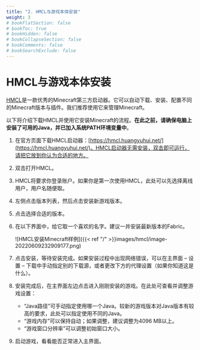```yaml
---
title: "2. HMCL与游戏本体安装"
weight: 3
# bookFlatSection: false
# bookToc: true
# bookHidden: false
# bookCollapseSection: false
# bookComments: false
# bookSearchExclude: false
---
```


# HMCL与游戏本体安装

[HMCL](https://hmcl.huangyuhui.net/)是一款优秀的Minecraft第三方启动器。它可以自动下载、安装、配置不同的Minecraft版本与插件。我们推荐使用它来管理Minecraft。

以下将介绍下载HMCL并使用它安装Minecraft的流程。**在此之前，请确保电脑上安装了可用的Java，并已加入系统PATH环境变量中**。

1. 在官方页面下载HMCL启动器：[https://hmcl.huangyuhui.net/](https://hmcl.huangyuhui.net/)。HMCL启动器无需安装，双击即可运行，请把它放到你认为合适的地方。

2. 双击打开HMCL。

3. HMCL将要求你登录账户。如果你是第一次使用HMCL，此处可以先选择离线用户，用户名随便取。

4. 左侧点击版本列表，然后点击安装新游戏版本。

5. 点击选择合适的版本。

6. 在以下界面中，给它取一个喜欢的名字。建议一并安装最新版本的Fabric。

   ![HMCL安装Minecraft样例]({{< ref "/" >}}images/hmcl/image-20220609232909177.png)
   
7. 点击安装，等待安装完成。如果安装过程中出现网络错误，可以在主界面 – 设置 – 下载中手动指定别的下载源，或者更改下方的代理设置（如果你知道这是什么）。

8. 安装完成后，在主界面左边点击进入刚刚安装的游戏。在此处可查看并调整游戏设置：

   - “Java路径”可手动指定使用哪一个Java。较新的游戏版本对Java版本有较高的要求，此处可以指定使用不同的Java。
   - “游戏内存”可以保持自动；如果调整，建议调整为4096 MB以上。
   - “游戏窗口分辨率”可以调整初始窗口大小。

9. 启动游戏，看看能否正常进入主界面。



